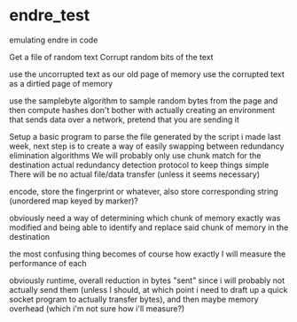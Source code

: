 # endre_test

emulating endre in code


Get a file of random text
Corrupt random bits of the text

use the uncorrupted text as our old page of memory
use the corrupted text as a dirtied page of memory

use the samplebyte algorithm to sample random bytes from the page and then compute hashes
don't bother with actually creating an environment that sends data over a network, pretend that you are sending it




Setup a basic program to parse the file generated by the script i made last week, 
next step is to create a way of easily swapping between redundancy elimination algorithms
We will probably only use chunk match for the destination actual redundancy detection protocol to keep things simple
There will be no actual file/data transfer (unless it seems necessary)

encode, store the fingerprint or whatever, also store corresponding string (unordered map keyed by marker)?

obviously need a way of determining which chunk of memory exactly was modified and being able to identify and replace said chunk of memory in the destination


the most confusing thing becomes of course how exactly I will measure the performance of each

obviously runtime, overall reduction in bytes "sent" since i will probably not actually send them (unless I should, at which point i need to draft up a quick socket program to actually transfer bytes),
and then maybe memory overhead (which i'm not sure how i'll measure?)
